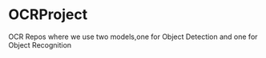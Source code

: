 # OCRProject
OCR Repos where we use two models,one for Object Detection and one for Object Recognition
